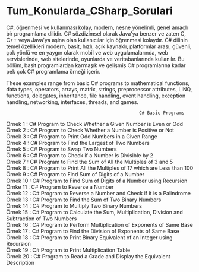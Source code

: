 # Tum_Konularda_CSharp_Sorulari
C#, öğrenmesi ve kullanması kolay, modern, nesne yönelimli, genel amaçlı bir programlama dilidir. C# sözdizimsel olarak Java'ya benzer ve zaten C, C++ veya Java'ya aşina olan kullanıcılar için öğrenmesi kolaydır. C# dilinin temel özellikleri modern, basit, hızlı, açık kaynaklı, platformlar arası, güvenli, çok yönlü ve en yaygın olarak mobil ve web uygulamalarında, web servislerinde, web sitelerinde, oyunlarda ve veritabanlarında kullanılır. Bu bölüm, basit programlardan karmaşık ve gelişmiş C# programlarına kadar pek çok C# programlama örneği içerir.

 These examples range from basic C# programs to mathematical functions, data types, operators, arrays, matrix, strings, preprocessor attributes, LINQ, functions, delegates, inheritance, file handling, event handling, exception handling, networking, interfaces, threads, and games.
 
                                                      C# Basic Programs
                                                      
Örnek 1 : C# Program to Check Whether a Given Number is Even or Odd                                                   
Örnek 2 : C# Program to Check Whether a Number is Positive or Not   
Örnek 3 : C# Program to Print Odd Numbers in a Given Range   
Örnek 4 : C# Program to Find the Largest of Two Numbers  
Örnek 5 : C# Program to Swap Two Numbers  
Örnek 6 : C# Program to Check if a Number is Divisible by 2  
Örnek 7 : C# Program to Find the Sum of All the Multiples of 3 and 5  
Örnek 8 : C# Program to Print All the Multiples of 17 which are Less than 100  
Örnek 9 : C# Program to Find Sum of Digits of a Number  
Örnek 10 : C# Program to Find Sum of Digits of a Number using Recursion   
Örnke 11 : C# Program to Reverse a Number   
Örnek 12 : C# Program to Reverse a Number and Check if it is a Palindrome  
Örnek 13 : C# Program to Find the Sum of Two Binary Numbers  
Örnek 14 : C# Program to Multiply Two Binary Numbers  
Örnek 15 : C# Program to Calculate the Sum, Multiplication, Division and Subtraction of Two Numbers  
Örnek 16 : C# Program to Perform Multiplication of Exponents of Same Base  
Örnek 17 : C# Program to Find the Division of Exponents of Same Base   
Örnek 18 : C# Program to Print Binary Equivalent of an Integer using Recursion  
Örnek 19 : C# Program to Print Multiplication Table    
Örnek 20 : C# Program to Read a Grade and Display the Equivalent Description
